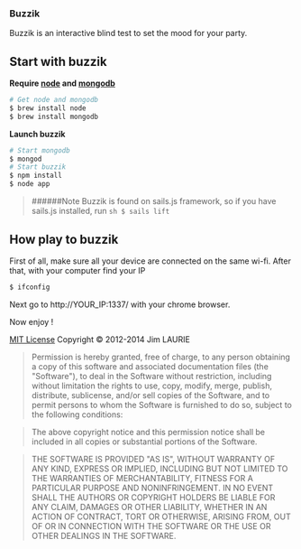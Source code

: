 ### Buzzik

Buzzik is an interactive blind test to set the mood for your party.


## Start with buzzik

**Require [node](http://nodejs.org) and [mongodb](http://www.mongodb.org/)**

```sh
# Get node and mongodb
$ brew install node
$ brew install mongodb
```
**Launch buzzik**

```sh
# Start mongodb
$ mongod
# Start buzzik
$ npm install
$ node app
```

> ######Note
> Buzzik is found on sails.js framework, so if you have sails.js installed, run ```sh $ sails lift ```

## How play to buzzik

First of all, make sure all your device are connected on the same wi-fi.
After that, with your computer find your IP
```sh
$ ifconfig
```
Next go to http://YOUR_IP:1337/ with your chrome browser.

Now enjoy !


[MIT License](http://sails.mit-license.org/)  Copyright © 2012-2014 Jim LAURIE

> Permission is hereby granted, free of charge, to any person obtaining a copy of this software and associated documentation files (the "Software"), to deal in the Software without restriction, including without limitation the rights to use, copy, modify, merge, publish, distribute, sublicense, and/or sell copies of the Software, and to permit persons to whom the Software is furnished to do so, subject to the following conditions:

> The above copyright notice and this permission notice shall be included in all copies or substantial portions of the Software.

> THE SOFTWARE IS PROVIDED "AS IS", WITHOUT WARRANTY OF ANY KIND, EXPRESS OR IMPLIED, INCLUDING BUT NOT LIMITED TO THE WARRANTIES OF MERCHANTABILITY, FITNESS FOR A PARTICULAR PURPOSE AND NONINFRINGEMENT. IN NO EVENT SHALL THE AUTHORS OR COPYRIGHT HOLDERS BE LIABLE FOR ANY CLAIM, DAMAGES OR OTHER LIABILITY, WHETHER IN AN ACTION OF CONTRACT, TORT OR OTHERWISE, ARISING FROM, OUT OF OR IN CONNECTION WITH THE SOFTWARE OR THE USE OR OTHER DEALINGS IN THE SOFTWARE.
